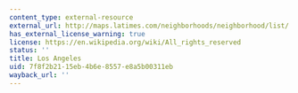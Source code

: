 ```yaml
---
content_type: external-resource
external_url: http://maps.latimes.com/neighborhoods/neighborhood/list/
has_external_license_warning: true
license: https://en.wikipedia.org/wiki/All_rights_reserved
status: ''
title: Los Angeles
uid: 7f8f2b21-15eb-4b6e-8557-e8a5b00311eb
wayback_url: ''
---
```

